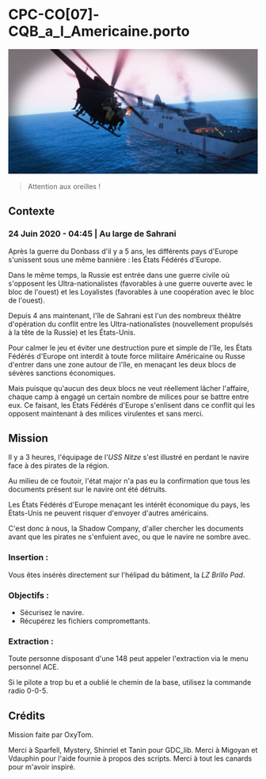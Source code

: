 # CPC-CO[07]-CQB_a_l_Americaine.porto

![loading image](./loading.jpg)

> Attention aux oreilles !

## Contexte

### 24 Juin 2020 - 04:45 | Au large de Sahrani

Après la guerre du Donbass d'il y a 5 ans, les différents pays d'Europe s'unissent sous une même bannière : les États Fédérés d'Europe.

Dans le même temps, la Russie est entrée dans une guerre civile où s'opposent les Ultra-nationalistes (favorables à une guerre ouverte avec le bloc de l'ouest) et les Loyalistes (favorables à une coopération avec le bloc de l'ouest).

Depuis 4 ans maintenant, l'île de Sahrani est l'un des nombreux théâtre d'opération du conflit entre les Ultra-nationalistes (nouvellement propulsés à la tête de la Russie) et les États-Unis.

Pour calmer le jeu et éviter une destruction pure et simple de l'île, les États Fédérés d'Europe ont interdit à toute force militaire Américaine ou Russe d'entrer dans une zone autour de l'île, en menaçant les deux blocs de sévères sanctions économiques.

Mais puisque qu'aucun des deux blocs ne veut réellement lâcher l'affaire, chaque camp à engagé un certain nombre de milices pour se battre entre eux. Ce faisant, les États Fédérés d'Europe s'enlisent dans ce conflit qui les opposent maintenant à des milices virulentes et sans merci.

## Mission

Il y a 3 heures, l'équipage de l'_USS Nitze_ s'est illustré en perdant le navire face à des pirates de la région.

Au milieu de ce foutoir, l'état major n'a pas eu la confirmation que tous les documents présent sur le navire ont été détruits.

Les États Fédérés d'Europe menaçant les intérêt économique du pays, les États-Unis ne peuvent risquer d'envoyer d'autres américains.

C'est donc à nous, la Shadow Company, d'aller chercher les documents avant que les pirates ne s'enfuient avec, ou que le navire ne sombre avec.

### Insertion :
Vous êtes insérés directement sur l'hélipad du bâtiment, la _LZ Brillo Pad_.

### Objectifs :

- Sécurisez le navire.
- Récupérez les fichiers compromettants.

### Extraction :
Toute personne disposant d'une 148 peut appeler l'extraction via le menu personnel ACE.

Si le pilote a trop bu et a oublié le chemin de la base, utilisez la commande radio 0-0-5.

## Crédits

Mission faite par OxyTom.

Merci à Sparfell, Mystery, Shinriel et Tanin pour GDC_lib.
Merci à Migoyan et Vdauphin pour l'aide fournie à propos des scripts.
Merci à tout les canards pour m'avoir inspiré.
